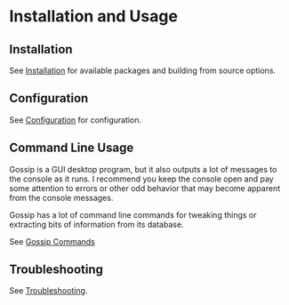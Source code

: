 # Installation and Usage

## Installation

See [Installation](INSTALLATION.md) for available packages and building from source options.

## Configuration

See [Configuration](CONFIGURATION.md) for configuration.

## Command Line Usage

Gossip is a GUI desktop program, but it also outputs a lot of messages to the console as it runs. I recommend you keep the console open and pay some attention to errors or other odd behavior that may become apparent from the console messages.

Gossip has a lot of command line commands for tweaking things or extracting bits of information from its database.

See [Gossip Commands](COMMANDS.md)

## Troubleshooting

See [Troubleshooting](TROUBLESHOOTING.md).
